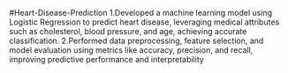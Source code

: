  #Heart-Disease-Prediction
1.Developed a machine learning model using Logistic Regression to predict heart disease, leveraging medical attributes
such as cholesterol, blood pressure, and age, achieving accurate classification.
2.Performed data preprocessing, feature selection, and model evaluation using metrics like accuracy, precision, and recall,
improving predictive performance and interpretability
